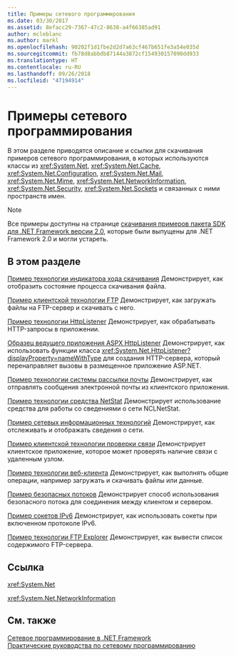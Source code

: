 ```yaml
---
title: Примеры сетевого программирования
ms.date: 03/30/2017
ms.assetid: 8efacc29-7367-47c2-8638-a4f66385ad91
author: mcleblanc
ms.author: markl
ms.openlocfilehash: 90202f1d1fbe2d2d7a63cf467b651fe3a54e035d
ms.sourcegitcommit: fb78d8abbdb87144a3872cf154930157090dd933
ms.translationtype: HT
ms.contentlocale: ru-RU
ms.lasthandoff: 09/26/2018
ms.locfileid: "47194914"
---
```

# <a name="network-programming-samples"></a>Примеры сетевого программирования
В этом разделе приводятся описание и ссылки для скачивания примеров сетевого программирования, в которых используются классы из <xref:System.Net>, <xref:System.Net.Cache>, <xref:System.Net.Configuration>, <xref:System.Net.Mail>, <xref:System.Net.Mime>, <xref:System.Net.NetworkInformation>, <xref:System.Net.Security>, <xref:System.Net.Sockets> и связанных с ними пространств имен. 
  
> [!NOTE]
> Все примеры доступны на странице [скачивания примеров пакета SDK для .NET Framework версии 2.0](https://www.microsoft.com/en-us/download/confirmation.aspx?id=22181), которые были выпущены для .NET Framework 2.0 и могли устареть.

## <a name="in-this-section"></a>В этом разделе  
 [Пример технологии индикатора хода скачивания](https://msdn.microsoft.com/en-us/library/t8w6294a(v=vs.85).aspx)  
 Демонстрирует, как отобразить состояние процесса скачивания файла.  
  
 [Пример клиентской технологии FTP](https://msdn.microsoft.com/en-us/library/b7810t5c(v=vs.85).aspx)  
 Демонстрирует, как загружать файлы на FTP-сервер и скачивать с него.  
  
 [Пример технологии HttpListener](https://msdn.microsoft.com/en-us/library/y7cbb2y2(v=vs.85).aspx)  
 Демонстрирует, как обрабатывать HTTP-запросы в приложении.  
 
 [Образец ведущего приложения ASPX HttpListener](https://docs.microsoft.com/previous-versions/visualstudio/visual-studio-2008/dd767375(v%3dvs.90))   
 Демонстрирует, как использовать функции класса <xref:System.Net.HttpListener?displayProperty=nameWithType> для создания HTTP-сервера, который перенаправляет вызовы в размещенное приложение ASP.NET.
  
 [Пример технологии системы рассылки почты](https://msdn.microsoft.com/en-us/library/whw7xbk2(v=vs.85).aspx)  
 Демонстрирует, как отправлять сообщения электронной почты из клиентского приложения.  
  
 [Пример технологии средства NetStat](https://msdn.microsoft.com/en-us/library/ks32hs88(v=vs.85).aspx)  
 Демонстрирует использование средства для работы со сведениями о сети NCLNetStat.  
  
 [Пример сетевых информационных технологий](https://msdn.microsoft.com/en-us/library/2xatedhd(v=vs.85).aspx)  
 Демонстрирует, как отслеживать и отображать сведения о сети.  
  
 [Пример клиентской технологии проверки связи](https://msdn.microsoft.com/en-us/library/5253acs7(v=vs.85).aspx)  
 Демонстрирует клиентское приложение, которое может проверять наличие связи с удаленным узлом.  
  
 [Пример технологии веб-клиента](https://msdn.microsoft.com/en-us/library/fxk992zc(v=vs.85).aspx)  
 Демонстрирует, как выполнять общие операции, например загружать и скачивать файлы или данные.  
  
 [Пример безопасных потоков](https://msdn.microsoft.com/en-us/library/ms180980(v=vs.85).aspx)  
 Демонстрирует способ использования безопасного потока для соединения между клиентом и сервером.  
  
 [Пример сокетов IPv6](https://msdn.microsoft.com/en-us/library/ms180981(v=vs.85).aspx)  
 Демонстрирует, как использовать сокеты при включенном протоколе IPv6.  
  
 [Пример технологии FTP Explorer](https://msdn.microsoft.com/en-us/library/ms233623(v=vs.85).aspx)  
 Демонстрирует, как вывести список содержимого FTP-сервера.  
  
  
## <a name="reference"></a>Ссылка  
 <xref:System.Net>  
  
 <xref:System.Net.NetworkInformation>  
  
## <a name="see-also"></a>См. также  
 [Сетевое программирование в .NET Framework](../../../docs/framework/network-programming/index.md)  
 [Практические руководства по сетевому программированию](../../../docs/framework/network-programming/network-programming-how-to-topics.md)  
